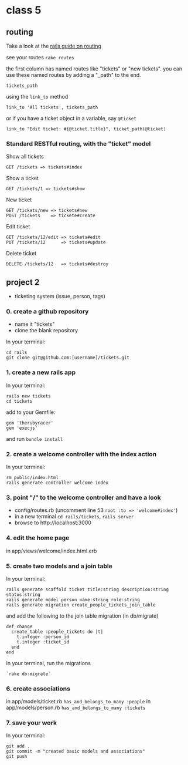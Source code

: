 # class 5

## routing

Take a look at the [rails guide on routing](http://guides.rubyonrails.org/routing.html#crud-verbs-and-actions)

see your routes `rake routes`

the first column has named routes like "tickets" or "new tickets". you can use these named routes by adding a "_path" to the end.

`tickets_path`

using the `link_to` method

`link_to 'All tickets', tickets_path`

or if you have a ticket object in a variable, say `@ticket`

`link_to "Edit ticket: #{@ticket.title}", ticket_path(@ticket)`

### Standard RESTful routing, with the "ticket" model

Show all tickets

    GET /tickets => tickets#index

Show a ticket

    GET /tickets/1 => tickets#show

New ticket

    GET /tickets/new => tickets#new
    POST /tickets    => tickete#create

Edit ticket

    GET /tickets/12/edit => tickets#edit
    PUT /tickets/12      => tickets#update

Delete ticket

    DELETE /tickets/12   => tickets#destroy

## project 2

* ticketing system (issue, person, tags)

### 0. create a github repository

* name it "tickets"
* clone the blank repository

In your terminal:

    cd rails
    git clone git@github.com:[username]/tickets.git

### 1. create a new rails app

In your terminal:

    rails new tickets
    cd tickets

add to your Gemfile:

    gem 'therubyracer'
    gem 'execjs'

and run `bundle install`

### 2. create a welcome controller with the index action

In your terminal:

    rm public/index.html
    rails generate controller welcome index

### 3. point "/" to the welcome controller and have a look

* config/routes.rb (uncomment line 53 `root :to => 'welcome#index'`)
* in a new terminal `cd rails/tickets`, `rails server`
* browse to http://localhost:3000

### 4. edit the home page

in app/views/welcome/index.html.erb

### 5. create two models and a join table

In your terminal:

    rails generate scaffold ticket title:string description:string status:string
    rails generate model person name:string role:string
    rails generate migration create_people_tickets_join_table

and add the following to the join table migration (in db/migrate)

    def change
      create_table :people_tickets do |t|
        t.integer :person_id
        t.integer :ticket_id
      end
    end

In your terminal, run the migrations

    `rake db:migrate`

### 6. create associations

in app/models/ticket.rb `has_and_belongs_to_many :people`
in app/models/person.rb `has_and_belongs_to_many :tickets`

### 7. save your work

In your terminal:

    git add .
    git commit -m "created basic models and associations"
    git push